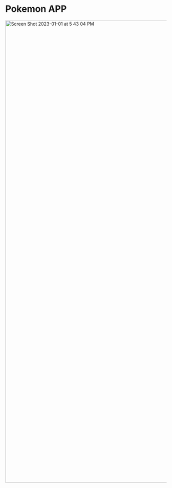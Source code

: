 # Pokemon APP

<img width="1440" alt="Screen Shot 2023-01-01 at 5 43 04 PM" src="https://user-images.githubusercontent.com/84588107/210178309-32fe2adf-a920-4771-b633-87754cd2f6a9.png">
